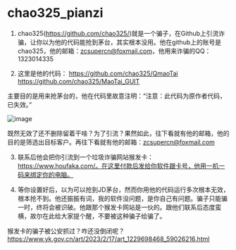 # chao325_pianzi

1. chao325(https://github.com/chao325/)就是一个骗子，在Github上引流诈骗，让你以为他的代码能抢到茅台，其实根本没用。他在github上的账号是chao325，他的邮箱：zcsupercn@foxmail.com，他用来诈骗的QQ：1323014335

2. 这里是他的代码：
https://github.com/chao325/QmaoTai
https://github.com/chao325/MaoTai_GUIT

主要目的是用来抢茅台的，他在代码里故意注明：“注意：此代码为原作者代码，已失效。”

![image](https://github.com/thodison/chao325_pianzi/assets/6095282/8d2850e0-bfe7-49f6-a5d9-3efefd404240)


既然无效了还不删除留着干啥？为了引流？果然如此，往下看就有他的邮箱，他的目的是筛选出目标客户。再往下看就有他的邮箱：zcsupercn@foxmail.com

3. 联系后他会把你引流到一个垃圾诈骗网站猴发卡：https://www.houfaka.com/。在这里付款后发给你软件跟卡号，他用一机一码来绑定你的电脑。

4. 等你设置好后，以为可以抢到JD茅台，然而你用他的代码运行多次根本无效，根本抢不到。他还振振有词，我的软件没问题，是你自己有问题。骗子只能骗一时，终将会被识破。他跟那个猴发卡网站是一伙的。跟他们联系后态度蛮横，故尔在此给大家提个醒，不要被这种骗子给骗了。

猴发卡的骗子被公安抓过？咋还没倒闭呢？
https://www.yk.gov.cn/art/2023/2/17/art_1229698468_59026216.html
